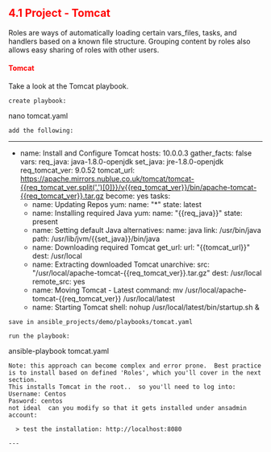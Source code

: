 ## <font color='red'> 4.1 Project - Tomcat </font>
Roles are ways of automatically loading certain vars_files, tasks, and handlers based on a known file structure. Grouping content by roles also allows easy sharing of roles with other users.

#### <font color='red'>Tomcat</font>
Take a look at the Tomcat playbook.
```
create playbook:
```
nano tomcat.yaml
```
add the following:
```
---
  - name: Install and Configure Tomcat
    hosts: 10.0.0.3
    gather_facts: false
    vars:
      req_java: java-1.8.0-openjdk
      set_java: jre-1.8.0-openjdk
      req_tomcat_ver: 9.0.52
      tomcat_url: https://apache.mirrors.nublue.co.uk/tomcat/tomcat-{{req_tomcat_ver.split('.')[0]}}/v{{req_tomcat_ver}}/bin/apache-tomcat-{{req_tomcat_ver}}.tar.gz
    become: yes
    tasks:
      - name: Updating Repos
        yum:
          name: "*"
          state: latest
      - name: Installing required Java
        yum:
          name: "{{req_java}}"
          state: present
      - name: Setting default Java
        alternatives:
          name: java
          link: /usr/bin/java
          path: /usr/lib/jvm/{{set_java}}/bin/java
      - name: Downloading required Tomcat
        get_url:
          url: "{{tomcat_url}}"
          dest: /usr/local
      - name: Extracting downloaded Tomcat
        unarchive:
          src: "/usr/local/apache-tomcat-{{req_tomcat_ver}}.tar.gz"
          dest: /usr/local
          remote_src: yes
      - name: Moving Tomcat - Latest
        command: mv /usr/local/apache-tomcat-{{req_tomcat_ver}} /usr/local/latest
      - name: Starting Tomcat
        shell:  nohup /usr/local/latest/bin/startup.sh &
```
save in ansible_projects/demo/playbooks/tomcat.yaml

run the playbook:
```
ansible-playbook tomcat.yaml
```
Note: this approach can become complex and error prone.  Best practice is to install based on defined 'Roles', which you'll cover in the next section.
This installs Tomcat in the root..  so you'll need to log into:
Username: Centos
Pasword: centos
not ideal  can you modify so that it gets installed under ansadmin account:

  > test the installation: http://localhost:8080

---